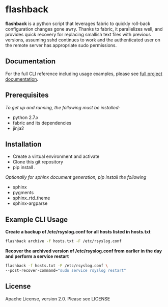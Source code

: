 flashback
=========
**flashback** is a python script that leverages fabric to quickly roll-back configuration changes
gone awry.  Thanks to fabric, it parallelizes well, and provides quick recovery for replacing smallish text files
with previous versions, assuming sshd continues to work and the authenticated user on the
remote server has appropriate sudo permissions.

Documentation
--------------
For the full CLI reference including usage examples, please see [full project documentation](http://zulily.github.io/flashback/).

Prerequisites
--------------

*To get up and running, the following must be installed:*

+ python 2.7.x
+ fabric and its dependencies
+ jinja2

Installation
------------
+ Create a virtual environment and activate
+ Clone this git repository
+ pip install .

*Optionally for sphinx document generation, pip install the following*

+ sphinx
+ pygments
+ sphinx_rtd_theme
+ sphinx-argparse


Example CLI Usage
-----------------
**Create a backup of /etc/rsyslog.conf for all hosts listed in hosts.txt**

```bash
flashback archive -f hosts.txt -F /etc/rsyslog.conf
```

**Recover the archived version of /etc/rsyslog.conf from earlier in the day and perform a service restart**

```bash
flashback -f hosts.txt -F /etc/rsyslog.conf \
--post-recover-command="sudo service rsyslog restart"
```

License
-------
Apache License, version 2.0.  Please see LICENSE

